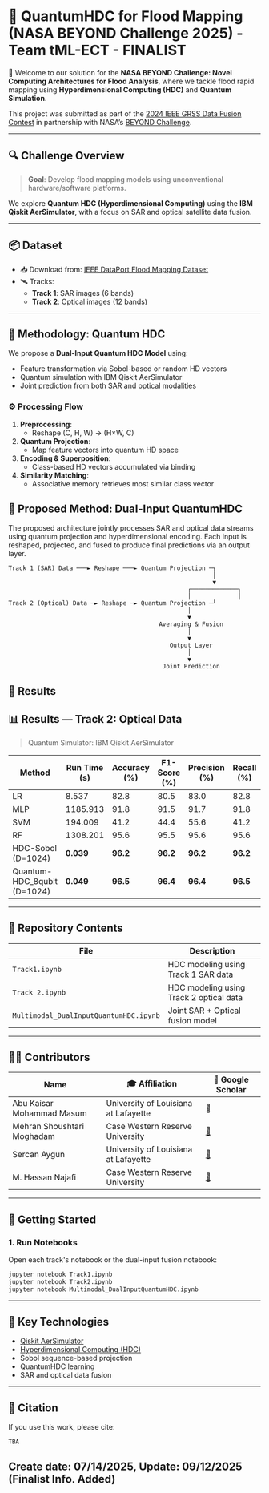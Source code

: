 # 🌊 QuantumHDC for Flood Mapping (NASA BEYOND Challenge 2025) - Team tML-ECT - FINALIST

🚀 Welcome to our solution for the **NASA BEYOND Challenge: Novel Computing Architectures for Flood Analysis**, where we tackle flood rapid mapping using **Hyperdimensional Computing (HDC)** and **Quantum Simulation**.

This project was submitted as part of the [2024 IEEE GRSS Data Fusion Contest](https://ieee-dataport.org/competitions/2024-ieee-grss-data-fusion-contest-flood-rapid-mapping) in partnership with NASA’s [BEYOND Challenge](https://www.nasa-beyond-challenge.org/).

---

## 🔍 Challenge Overview

> **Goal**: Develop flood mapping models using unconventional hardware/software platforms.

We explore **Quantum HDC (Hyperdimensional Computing)** using the **IBM Qiskit AerSimulator**, with a focus on SAR and optical satellite data fusion.

---

## 📦 Dataset

- 📥 Download from: [IEEE DataPort Flood Mapping Dataset](https://ieee-dataport.org/competitions/2024-ieee-grss-data-fusion-contest-flood-rapid-mapping)
- 🛰️ Tracks:
  - **Track 1**: SAR images (6 bands)
  - **Track 2**: Optical images (12 bands)

---

## 🧠 Methodology: Quantum HDC

We propose a **Dual-Input Quantum HDC Model** using:
- Feature transformation via Sobol-based or random HD vectors
- Quantum simulation with IBM Qiskit AerSimulator
- Joint prediction from both SAR and optical modalities

### ⚙️ Processing Flow

1. **Preprocessing**:
   - Reshape (C, H, W) → (H×W, C)
2. **Quantum Projection**:
   - Map feature vectors into quantum HD space
3. **Encoding & Superposition**:
   - Class-based HD vectors accumulated via binding
4. **Similarity Matching**:
   - Associative memory retrieves most similar class vector

## 🧩 Proposed Method: Dual-Input QuantumHDC

The proposed architecture jointly processes SAR and optical data streams using quantum projection and hyperdimensional encoding. Each input is reshaped, projected, and fused to produce final predictions via an output layer.

```text
Track 1 (SAR) Data ───► Reshape ───► Quantum Projection ─┐
                                                         │
                                                         ▼
                                                  ┌─────────────┐
                                                  │             │
Track 2 (Optical) Data ─► Reshape ─► Quantum Projection ─┘
                                                  │
                                                  ▼
                                          Averaging & Fusion
                                                  │
                                                  ▼
                                             Output Layer
                                                  │
                                                  ▼
                                           Joint Prediction
```


## 🧪 Results

## 📊 Results — Track 2: Optical Data

> Quantum Simulator: IBM Qiskit AerSimulator

| **Method**                    | **Run Time (s)** | **Accuracy (%)** | **F1-Score (%)** | **Precision (%)** | **Recall (%)** | **Iteration** |
|------------------------------|------------------|------------------|------------------|-------------------|----------------|---------------|
| LR                           | 8.537            | 82.8             | 80.5             | 83.0              | 82.8           | 1000          |
| MLP                          | 1185.913         | 91.8             | 91.5             | 91.7              | 91.8           | 500           |
| SVM                          | 194.009          | 41.2             | 44.4             | 55.6              | 41.2           | 1000          |
| RF                           | 1308.201         | 95.6             | 95.5             | 95.6              | 95.6           | –             |
| HDC-Sobol (D=1024)           | **0.039**        | **96.2**         | **96.2**         | **96.2**          | **96.2**       | 3             |
| Quantum-HDC_8qubit (D=1024)  | **0.049**        | **96.5**         | **96.4**         | **96.4**          | **96.5**       | 3             |


---

## 📁 Repository Contents

| File                                | Description                                  |
|-------------------------------------|----------------------------------------------|
| `Track1.ipynb`                      | HDC modeling using Track 1 SAR data          |
| `Track 2.ipynb`                     | HDC modeling using Track 2 optical data      |
| `Multimodal_DualInputQuantumHDC.ipynb` | Joint SAR + Optical fusion model         |

---

## 🧑‍💻 Contributors

| Name | 🎓 Affiliation | 🔗 Google Scholar |
|------|----------------|-------------------|
| Abu Kaisar Mohammad Masum| University of Louisiana at Lafayette | [🔗](https://scholar.google.com/citations?user=B194MGYAAAAJ&hl=en) |
| Mehran Shoushtari Moghadam | Case Western Reserve University | [🔗](https://scholar.google.com/citations?user=1TsiuPcAAAAJ&hl=en) |
| Sercan Aygun | University of Louisiana at Lafayette | [🔗](https://scholar.google.com/citations?user=9CMxwUQAAAAJ&hl=en) |
| M. Hassan Najafi| Case Western Reserve University | [🔗](https://scholar.google.com/citations?user=vIc-83QAAAAJ&hl=en) |


---

## 🚀 Getting Started

### 1. Run Notebooks

Open each track's notebook or the dual-input fusion notebook:

```bash
jupyter notebook Track1.ipynb
jupyter notebook Track2.ipynb
jupyter notebook Multimodal_DualInputQuantumHDC.ipynb
```

---

## 🔑 Key Technologies

- [Qiskit AerSimulator](https://qiskit.org/)
- [Hyperdimensional Computing (HDC)](https://arxiv.org/abs/2311.10778)
- Sobol sequence-based projection
- QuantumHDC learning
- SAR and optical data fusion

---

## 📜 Citation

If you use this work, please cite:

```
TBA
```
## Create date: 07/14/2025, Update: 09/12/2025 (Finalist Info. Added)
